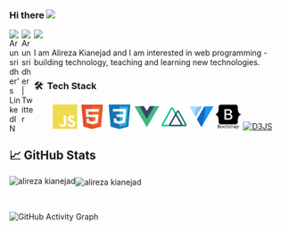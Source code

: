 ### Hi there <img src="https://media.giphy.com/media/hvRJCLFzcasrR4ia7z/giphy.gif" width="25px">

<a href="#">
  <img align="left" alt="Arunsridher's LinkedIN" width="22px" src="https://raw.githubusercontent.com/peterthehan/peterthehan/master/assets/linkedin.svg" />
</a>
<a href="#">
  <img align="left" alt="Arunsridher | Twitter" width="22px" src="https://raw.githubusercontent.com/peterthehan/peterthehan/master/assets/twitter.svg" />
</a>

![](https://visitor-badge.glitch.me/badge?page_id=arunsridher)

I am Alireza Kianejad and I am interested in web programming - building technology, teaching and learning new technologies.

### 🛠 &nbsp;Tech Stack
<p align="center">
  <a target="_blank" href="https://javascript.info/"><img
      src="https://raw.githubusercontent.com/devicons/devicon/master/icons/javascript/javascript-plain.svg"
      alt="Javascript" width="45" height="45" /></a>
  <a target="_blank" href="https://www.w3schools.com/html/"><img
      src="https://raw.githubusercontent.com/devicons/devicon/master/icons/html5/html5-original.svg" alt="HTML"
      width="45" height="45" /></a>
  <a target="_blank" href="https://www.w3schools.com/css/"><img
      src="https://raw.githubusercontent.com/devicons/devicon/master/icons/css3/css3-original.svg" alt="CSS" width="45"
      height="45" /></a>
  <a target="_blank" href="https://vuejs.org/"><img
      src="https://raw.githubusercontent.com/devicons/devicon/master/icons/vuejs/vuejs-original.svg" alt="vueJs"
      width="45" height="45" /></a>
  <a target="_blank" href="https://nuxtjs.org/"><img
      src="https://raw.githubusercontent.com/devicons/devicon/master/icons/nuxtjs/nuxtjs-original.svg"
      alt="nuxtjs" width="45" height="45" /></a>
  <a target="_blank" href="https://vuetifyjs.com/en/"><img
      src="https://raw.githubusercontent.com/devicons/devicon/master/icons/vuetify/vuetify-original.svg"
      alt="vuetify" width="45" height="45" /></a>
  <a target="_blank" href="https://getbootstrap.com/"><img
      src="https://raw.githubusercontent.com/devicons/devicon/master/icons/bootstrap/bootstrap-plain-wordmark.svg"
      alt="Bootstrap" width="45" height="45" /></a>
  <a target="_blank" href="https://www.typescriptlang.org/"><img
      src="https://raw.githubusercontent.com/devicons/devicon/blob/master/icons/typescript/typescript-original.svg" alt="D3JS" width="45"
      height="45" /></a>
</p>

## &#x1f4c8; GitHub Stats

<p align="left"><img align="left" src="https://github-readme-stats.vercel.app/api/top-langs?username=kianejad&show_icons=true&locale=en&layout=compact&theme=radical" alt="alireza kianejad" /></p>

 
 <p><img align="center" src="https://github-readme-streak-stats.herokuapp.com/?user=kianejad&theme=radical" alt="alireza kianejad" /></p>
 
 <br />
 
![GitHub Activity Graph](https://activity-graph.herokuapp.com/graph?username=kianejad&bg_color=000000&color=4fff67&line=4fff67&point=ffffff&area=true&hide_border=true)  
